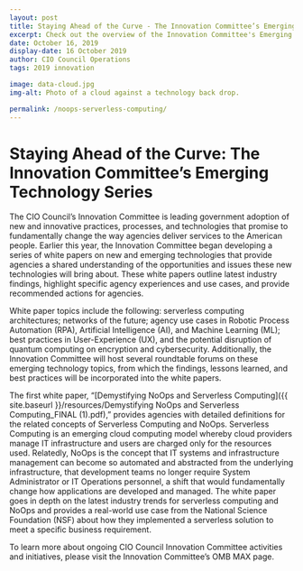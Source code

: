 ```yaml
---
layout: post
title: Staying Ahead of the Curve - The Innovation Committee’s Emerging Technology Series
excerpt: Check out the overview of the Innovation Committee's Emerging Technology Whitepaper on NoOps and serverless computing.
date: October 16, 2019
display-date: 16 October 2019
author: CIO Council Operations
tags: 2019 innovation 

image: data-cloud.jpg   
img-alt: Photo of a cloud against a technology back drop.

permalink: /noops-serverless-computing/
---
```


# Staying Ahead of the Curve: The Innovation Committee’s Emerging Technology Series #

The CIO Council’s Innovation Committee is leading government adoption of new and innovative practices, processes, and technologies that promise to fundamentally change the way agencies deliver services to the American people. Earlier this year, the Innovation Committee began developing a series of white papers on new and emerging technologies that provide agencies a shared understanding of the opportunities and issues these new technologies will bring about. These white papers outline latest industry findings, highlight specific agency experiences and use cases, and provide recommended actions for agencies.

White paper topics include the following: serverless computing architectures; networks of the future; agency use cases in Robotic Process Automation (RPA), Artificial Intelligence (AI), and Machine Learning (ML); best practices in User-Experience (UX), and the potential disruption of quantum computing on encryption and cybersecurity. Additionally, the Innovation Committee will host several roundtable forums on these emerging technology topics, from which the findings, lessons learned, and best practices will be incorporated into the white papers.

The first white paper, “[Demystifying NoOps and Serverless Computing]({{ site.baseurl }}/resources/Demystifying NoOps and Serverless Computing_FINAL (1).pdf),” provides agencies with detailed definitions for the related concepts of Serverless Computing and NoOps. Serverless Computing is an emerging cloud computing model whereby cloud providers manage IT infrastructure and users are charged only for the resources used. Relatedly, NoOps is the concept that IT systems and infrastructure management can become so automated and abstracted from the underlying infrastructure, that development teams no longer require System Administrator or IT Operations personnel, a shift that would fundamentally change how applications are developed and managed. The white paper goes in depth on the latest industry trends for serverless computing and NoOps and provides a real-world use case from the National Science Foundation (NSF) about how they implemented a serverless solution to meet a specific business requirement.

To learn more about ongoing CIO Council Innovation Committee activities and initiatives, please visit the Innovation Committee’s OMB MAX page. 
